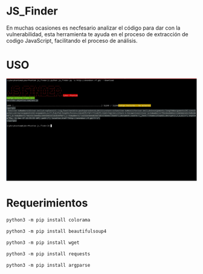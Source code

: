 # JS_Finder
En muchas ocasiones es necfesario analizar el código para dar con la vulnerabilidad, esta herramienta te ayuda en el proceso de extracción de codigo JavaScript, facilitando el proceso de análisis.
# USO
![Funcionamiento de la herramienta](https://github.com/CyberPhant0m/JS_Finder/blob/main/img/JS_Finder.png)
# Requerimientos
```
python3 -m pip install colorama
```
```
python3 -m pip install beautifulsoup4
```
```
python3 -m pip install wget
```
```
python3 -m pip install requests
```
```
python3 -m pip install argparse
```
